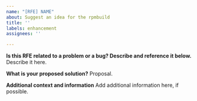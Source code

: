 ```yaml
---
name: "[RFE] NAME"
about: Suggest an idea for the rpmbuild
title: ''
labels: enhancement
assignees: ''

---
```


**Is this RFE related to a problem or a bug? Describe and reference it below.**
Describe it here.

**What is your proposed solution?**
Proposal.

**Additional context and information**
Add additional information here, if possible.
